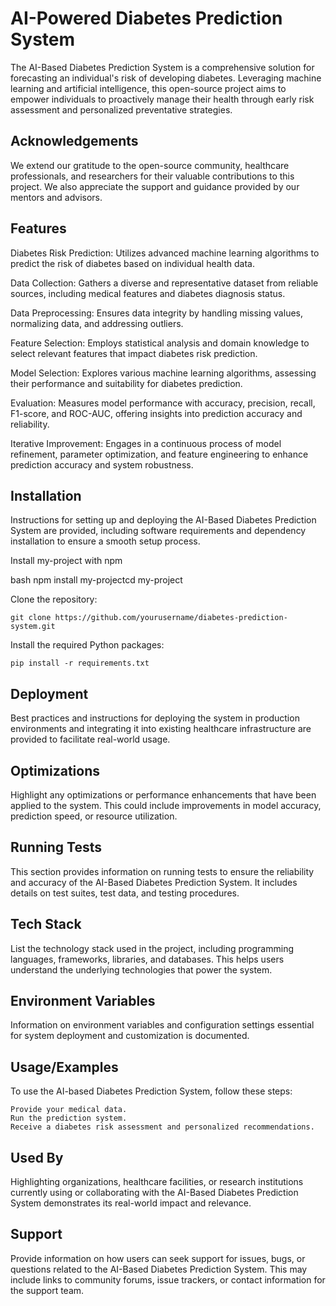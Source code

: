 
# AI-Powered Diabetes Prediction System

The AI-Based Diabetes Prediction System is a comprehensive solution for forecasting an individual's risk of developing diabetes. Leveraging machine learning and artificial intelligence, this open-source project aims to empower individuals to proactively manage their health through early risk assessment and personalized preventative strategies.


## Acknowledgements

We extend our gratitude to the open-source community, healthcare professionals, and researchers for their valuable contributions to this project. We also appreciate the support and guidance provided by our mentors and advisors.
## Features

Diabetes Risk Prediction:
    Utilizes advanced machine learning algorithms to predict the risk of diabetes based on individual health data.

Data Collection:
    Gathers a diverse and representative dataset from reliable sources, including medical features and diabetes diagnosis status.

Data Preprocessing:
    Ensures data integrity by handling missing values, normalizing data, and addressing outliers.

Feature Selection:
    Employs statistical analysis and domain knowledge to select relevant features that impact diabetes risk prediction.

Model Selection:
    Explores various machine learning algorithms, assessing their performance and suitability for diabetes prediction.
    
Evaluation:
    Measures model performance with accuracy, precision, recall, F1-score, and ROC-AUC, offering insights into prediction accuracy and reliability.

Iterative Improvement: 
    Engages in a continuous process of model refinement, parameter optimization, and feature engineering to enhance prediction accuracy and system robustness.
## Installation

Instructions for setting up and deploying the AI-Based Diabetes Prediction System are provided, including software requirements and dependency installation to ensure a smooth setup process.

Install my-project with npm

bash
npm install my-projectcd my-project

Clone the repository:

    git clone https://github.com/yourusername/diabetes-prediction-system.git  

Install the required Python packages:

    pip install -r requirements.txt


## Deployment

Best practices and instructions for deploying the system in production environments and integrating it into existing healthcare infrastructure are provided to facilitate real-world usage.


## Optimizations

Highlight any optimizations or performance enhancements that have been applied to the system. This could include improvements in model accuracy, prediction speed, or resource utilization.



## Running Tests

This section provides information on running tests to ensure the reliability and accuracy of the AI-Based Diabetes Prediction System. It includes details on test suites, test data, and testing procedures.


## Tech Stack

List the technology stack used in the project, including programming languages, frameworks, libraries, and databases. This helps users understand the underlying technologies that power the system.


## Environment Variables

Information on environment variables and configuration settings essential for system deployment and customization is documented.


## Usage/Examples

To use the AI-based Diabetes Prediction System, follow these steps:

    Provide your medical data.
    Run the prediction system.
    Receive a diabetes risk assessment and personalized recommendations.
## Used By

Highlighting organizations, healthcare facilities, or research institutions currently using or collaborating with the AI-Based Diabetes Prediction System demonstrates its real-world impact and relevance.

## Support

Provide information on how users can seek support for issues, bugs, or questions related to the AI-Based Diabetes Prediction System. This may include links to community forums, issue trackers, or contact information for the support team.



